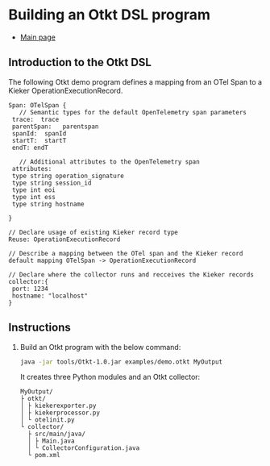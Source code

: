 # Building an Otkt DSL program

- [Main page](../README.md)

## Introduction to the Otkt DSL

The following Otkt demo program defines a mapping from an OTel Span to a Kieker OperationExecutionRecord.

   ```
   Span: OTelSpan {
      // Semantic types for the default OpenTelemetry span parameters
   	trace:  trace
   	parentSpan:   parentspan
   	spanId:  spanId
   	startT:  startT
   	endT: endT

      // Additional attributes to the OpenTelemetry span
   	attributes:
   	type string operation_signature
   	type string session_id
   	type int eoi
   	type int ess
   	type string hostname

   }

   // Declare usage of existing Kieker record type
   Reuse: OperationExecutionRecord

   // Describe a mapping between the OTel span and the Kieker record
   default mapping OTelSpan -> OperationExecutionRecord

   // Declare where the collector runs and recceives the Kieker records
   collector:{
   	port: 1234
   	hostname: "localhost"
   }
   ```

## Instructions

1. Build an Otkt program with the below command:

   ```bash
   java -jar tools/Otkt-1.0.jar examples/demo.otkt MyOutput
   ```

   It creates three Python modules and an Otkt collector:

   ```
   MyOutput/
   ├ otkt/
   │ ├ kiekerexporter.py
   │ ├ kiekerprocessor.py
   │ └ otelinit.py
   └ collector/
     ├ src/main/java/
     │ ├ Main.java
     │ └ CollectorConfiguration.java
     └ pom.xml
   ```